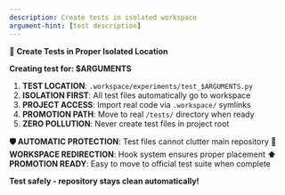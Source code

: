 ```yaml
---
description: Create tests in isolated workspace  
argument-hint: [test description]
---
```


🧪 **Create Tests in Proper Isolated Location**

**Creating test for: $ARGUMENTS**

1. **TEST LOCATION**: `.workspace/experiments/test_$ARGUMENTS.py`
2. **ISOLATION FIRST**: All test files automatically go to workspace
3. **PROJECT ACCESS**: Import real code via `.workspace/` symlinks
4. **PROMOTION PATH**: Move to real `/tests/` directory when ready
5. **ZERO POLLUTION**: Never create test files in project root

**🛡️ AUTOMATIC PROTECTION**: Test files cannot clutter main repository
**🔄 WORKSPACE REDIRECTION**: Hook system ensures proper placement
**⬆️ PROMOTION READY**: Easy to move to official test suite when complete

**Test safely - repository stays clean automatically!**